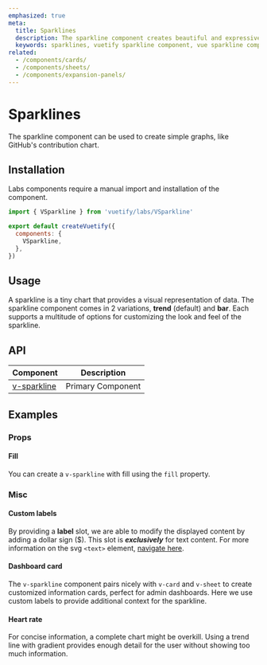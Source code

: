 ```yaml
---
emphasized: true
meta:
  title: Sparklines
  description: The sparkline component creates beautiful and expressive simple graphs for displaying numerical data.
  keywords: sparklines, vuetify sparkline component, vue sparkline component, sparkline, graph, chart, line
related:
  - /components/cards/
  - /components/sheets/
  - /components/expansion-panels/
---
```


# Sparklines

The sparkline component can be used to create simple graphs, like GitHub's contribution chart.

<PromotedEntry />

## Installation

Labs components require a manual import and installation of the component.

```js { resource="src/plugins/vuetify.js" }
import { VSparkline } from 'vuetify/labs/VSparkline'

export default createVuetify({
  components: {
    VSparkline,
  },
})
```

## Usage

A sparkline is a tiny chart that provides a visual representation of data. The sparkline component comes in 2 variations, **trend** (default) and **bar**. Each supports a multitude of options for customizing the look and feel of the sparkline.

<ExamplesExample file="v-sparkline/usage" />

## API

| Component | Description |
| - | - |
| [v-sparkline](/api/v-sparkline/) | Primary Component |

<ApiInline hide-links />

## Examples

### Props

#### Fill

You can create a `v-sparkline` with fill using the `fill` property.

<ExamplesExample file="v-sparkline/prop-fill" />

### Misc

#### Custom labels

By providing a **label** slot, we are able to modify the displayed content by adding a dollar sign ($). This slot is **_exclusively_** for text content. For more information on the svg `<text>` element, [navigate here](https://developer.mozilla.org/en-US/docs/Web/SVG/Element/text).

<ExamplesExample file="v-sparkline/misc-custom-labels" />

#### Dashboard card

The `v-sparkline` component pairs nicely with `v-card` and `v-sheet` to create customized information cards, perfect for admin dashboards. Here we use custom labels to provide additional context for the sparkline.

<ExamplesExample file="v-sparkline/misc-dashboard-card" />

#### Heart rate

For concise information, a complete chart might be overkill. Using a trend line with gradient provides enough detail for the user without showing too much information.

<ExamplesExample file="v-sparkline/misc-heart-rate" />
